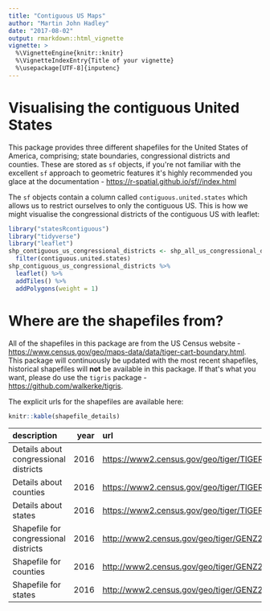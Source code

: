 ```yaml
---
title: "Contiguous US Maps"
author: "Martin John Hadley"
date: "2017-08-02"
output: rmarkdown::html_vignette
vignette: >
  %\VignetteEngine{knitr::knitr}
  %\VignetteIndexEntry{Title of your vignette}
  %\usepackage[UTF-8]{inputenc}
---
```




# Visualising the contiguous United States

This package provides three different shapefiles for the United States of America, comprising; state boundaries, congressional districts and counties. These are stored as `sf` objects, if you're not familiar with the excellent `sf` approach to geometric features it's highly recommended you glace at the documentation - https://r-spatial.github.io/sf//index.html

The `sf` objects contain a column called `contiguous.united.states` which allows us to restrict ourselves to only the contiguous US. This is how we might visualise the congressional districts of the contiguous US with leaflet:


```r
library("statesRcontiguous")
library("tidyverse")
library("leaflet")
shp_contiguous_us_congressional_districts <- shp_all_us_congressional_districts %>%
  filter(contiguous.united.states)
shp_contiguous_us_congressional_districts %>%
  leaflet() %>%
  addTiles() %>%
  addPolygons(weight = 1)
```

# Where are the shapefiles from?

All of the shapefiles in this package are from the US Census website - https://www.census.gov/geo/maps-data/data/tiger-cart-boundary.html. This package will continuously be updated with the most recent shapefiles, historical shapefiles will **not** be available in this package. If that's what you want, please do use the `tigris` package - https://github.com/walkerke/tigris.

The explicit urls for the shapefiles are available here:


```r
knitr::kable(shapefile_details)
```



|description                           | year|url                                                                      |
|:-------------------------------------|----:|:------------------------------------------------------------------------|
|Details about congressional districts | 2016|https://www2.census.gov/geo/tiger/TIGER2016/CD/tl_2016_us_cd115.zip      |
|Details about counties                | 2016|https://www2.census.gov/geo/tiger/TIGER2016/COUNTY/tl_2016_us_county.zip |
|Details about states                  | 2016|https://www2.census.gov/geo/tiger/TIGER2016/STATE/tl_2016_us_state.zip   |
|Shapefile for congressional districts | 2016|http://www2.census.gov/geo/tiger/GENZ2016/shp/cb_2016_us_cd115_20m.zip   |
|Shapefile for counties                | 2016|http://www2.census.gov/geo/tiger/GENZ2016/shp/cb_2016_us_county_20m.zip  |
|Shapefile for states                  | 2016|http://www2.census.gov/geo/tiger/GENZ2016/shp/cb_2016_us_state_20m.zip   |



